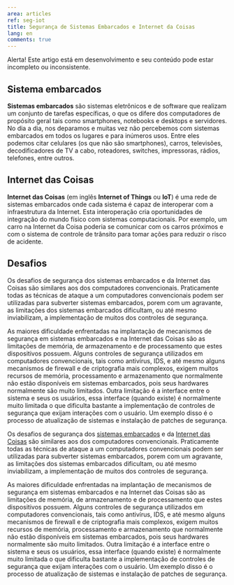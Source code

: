 ```yaml
---
area: articles
ref: seg-iot
title: Segurança de Sistemas Embarcados e Internet da Coisas
lang: en
comments: true
---
```


<div class="alert">Alerta! Este artigo está em desenvolvimento e seu conteúdo pode estar incompleto ou inconsistente.</div>

## Sistema embarcados

**Sistemas embarcados** são sistemas eletrônicos e de software que realizam um conjunto de tarefas específicas, o que os difere dos computadores de propósito geral tais como smartphones, notebooks e desktops e servidores. No dia a dia, nos deparamos e muitas vez não percebemos com sistemas embarcados em todos os lugares e para inúmeros usos. Entre eles podemos citar celulares (os que não são smartphones), carros, televisões, decodificadores de TV a cabo, roteadores, switches, impressoras, rádios, telefones, entre outros.

## Internet das Coisas 

**Internet das Coisas** (em inglês **Internet of Things** ou **IoT**) é uma rede de sistemas embarcados onde cada sistema é capaz de interoperar com a infraestrutura da Internet. Esta interoperação cria oportunidades de integração do mundo físico com sistemas computacionais. Por exemplo, um carro na Internet da Coisa poderia se comunicar com os carros próximos e com o sistema de controle de trânsito para tomar ações para reduzir o risco de acidente.

## Desafios

Os desafios de segurança dos sistemas embarcados e da Internet das Coisas são similares aos dos computadores convencionais. Praticamente todas as técnicas de ataque a um computadores convencionais podem ser utilizadas para subverter sistemas embarcados, porem com um agravante, as limitações dos sistemas embarcados dificultam, ou até mesmo inviabilizam, a implementação de muitos dos controles de segurança.

As maiores dificuldade enfrentadas na implantação de mecanismos de segurança em sistemas embarcados e na Internet das Coisas são as limitações de memória, de armazenamento e de processamento que estes dispositivos possuem. Alguns controles de segurança utilizados em computadores convencionais, tais como antivírus, IDS, e até mesmo alguns mecanismos de firewall e de criptografia mais complexos, exigem muitos recursos de memória, processamento e armazenamento que normalmente não estão disponíveis em sistemas embarcados, pois seus hardwares normalmente são muito limitados. Outra limitação é a interface entre o sistema e seus os usuários, essa interface (quando existe) é normalmente muito limitada o que dificulta bastante a implementação de controles de segurança que exijam interações com o usuário. Um exemplo disso é o processo de atualização de sistemas e instalação de patches de segurança.


Os desafios de segurança dos [sistemas embarcados](/wiki/sistema_embarcado) e da [Internet das Coisas](/wiki/internet_das_coisas) são similares aos dos computadores convencionais. Praticamente todas as técnicas de ataque a um computadores convencionais podem ser utilizadas para subverter sistemas embarcados, porem com um agravante, as limitações dos sistemas embarcados dificultam, ou até mesmo inviabilizam, a implementação de muitos dos controles de segurança.

As maiores dificuldade enfrentadas na implantação de mecanismos de segurança em sistemas embarcados e na Internet das Coisas são as limitações de memória, de armazenamento e de processamento que estes dispositivos possuem. Alguns controles de segurança utilizados em computadores convencionais, tais como antivírus, IDS, e até mesmo alguns mecanismos de firewall e de criptografia mais complexos, exigem muitos recursos de memória, processamento e armazenamento que normalmente não estão disponíveis em sistemas embarcados, pois seus hardwares normalmente são muito limitados. Outra limitação é a interface entre o sistema e seus os usuários, essa interface (quando existe) é normalmente muito limitada o que dificulta bastante a implementação de controles de segurança que exijam interações com o usuário. Um exemplo disso é o processo de atualização de sistemas e instalação de patches de segurança.

